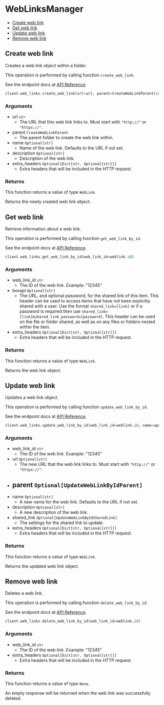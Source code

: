 # WebLinksManager

- [Create web link](#create-web-link)
- [Get web link](#get-web-link)
- [Update web link](#update-web-link)
- [Remove web link](#remove-web-link)

## Create web link

Creates a web link object within a folder.

This operation is performed by calling function `create_web_link`.

See the endpoint docs at
[API Reference](https://developer.box.com/reference/post-web-links/).

<!-- sample post_web_links -->

```python
client.web_links.create_web_link(url=url, parent=CreateWebLinkParent(id=parent.id), name=name, description=description)
```

### Arguments

- url `str`
  - The URL that this web link links to. Must start with `"http://"` or `"https://"`.
- parent `CreateWebLinkParent`
  - The parent folder to create the web link within.
- name `Optional[str]`
  - Name of the web link. Defaults to the URL if not set.
- description `Optional[str]`
  - Description of the web link.
- extra_headers `Optional[Dict[str, Optional[str]]]`
  - Extra headers that will be included in the HTTP request.

### Returns

This function returns a value of type `WebLink`.

Returns the newly created web link object.

## Get web link

Retrieve information about a web link.

This operation is performed by calling function `get_web_link_by_id`.

See the endpoint docs at
[API Reference](https://developer.box.com/reference/get-web-links-id/).

<!-- sample get_web_links_id -->

```python
client.web_links.get_web_link_by_id(web_link_id=weblink.id)
```

### Arguments

- web_link_id `str`
  - The ID of the web link. Example: "12345"
- boxapi `Optional[str]`
  - The URL, and optional password, for the shared link of this item. This header can be used to access items that have not been explicitly shared with a user. Use the format `shared_link=[link]` or if a password is required then use `shared_link=[link]&shared_link_password=[password]`. This header can be used on the file or folder shared, as well as on any files or folders nested within the item.
- extra_headers `Optional[Dict[str, Optional[str]]]`
  - Extra headers that will be included in the HTTP request.

### Returns

This function returns a value of type `WebLink`.

Returns the web link object.

## Update web link

Updates a web link object.

This operation is performed by calling function `update_web_link_by_id`.

See the endpoint docs at
[API Reference](https://developer.box.com/reference/put-web-links-id/).

<!-- sample put_web_links_id -->

```python
client.web_links.update_web_link_by_id(web_link_id=weblink.id, name=updated_name, shared_link=UpdateWebLinkByIdSharedLink(access=shared_access, password=password))
```

### Arguments

- web_link_id `str`
  - The ID of the web link. Example: "12345"
- url `Optional[str]`
  - The new URL that the web link links to. Must start with `"http://"` or `"https://"`.
- parent `Optional[UpdateWebLinkByIdParent]`
  -
- name `Optional[str]`
  - A new name for the web link. Defaults to the URL if not set.
- description `Optional[str]`
  - A new description of the web link.
- shared_link `Optional[UpdateWebLinkByIdSharedLink]`
  - The settings for the shared link to update.
- extra_headers `Optional[Dict[str, Optional[str]]]`
  - Extra headers that will be included in the HTTP request.

### Returns

This function returns a value of type `WebLink`.

Returns the updated web link object.

## Remove web link

Deletes a web link.

This operation is performed by calling function `delete_web_link_by_id`.

See the endpoint docs at
[API Reference](https://developer.box.com/reference/delete-web-links-id/).

<!-- sample delete_web_links_id -->

```python
client.web_links.delete_web_link_by_id(web_link_id=weblink.id)
```

### Arguments

- web_link_id `str`
  - The ID of the web link. Example: "12345"
- extra_headers `Optional[Dict[str, Optional[str]]]`
  - Extra headers that will be included in the HTTP request.

### Returns

This function returns a value of type `None`.

An empty response will be returned when the web link
was successfully deleted.

